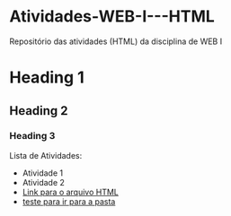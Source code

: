 # Atividades-WEB-I---HTML
Repositório das atividades (HTML) da disciplina de WEB I

# Heading 1
## Heading 2
### Heading 3

Lista de Atividades:
- Atividade 1
- Atividade 2
- [Link para o arquivo HTML](exercicio1.html)
- [teste para ir para a pasta](pasta/exercicio1.html)
